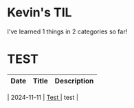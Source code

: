 # Kevin's TIL

  I've learned 1 things in 2 categories so far!
  
# TEST

| Date       | Title | Description |
|------------|-------|-------------|

| 2024-11-11 | [Test](TEST/test.md) | test |
  
